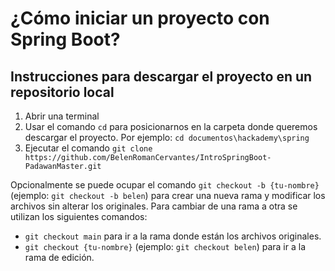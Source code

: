 # ¿Cómo iniciar un proyecto con Spring Boot?
## Instrucciones para descargar el proyecto en un repositorio local
1. Abrir una terminal
2. Usar el comando `cd` para posicionarnos en la carpeta donde queremos descargar el proyecto. Por ejemplo: `cd documentos\hackademy\spring`
3. Ejecutar el comando `git clone https://github.com/BelenRomanCervantes/IntroSpringBoot-PadawanMaster.git`


Opcionalmente se puede ocupar el comando `git checkout -b {tu-nombre}` (ejemplo: `git checkout -b belen`) para crear una nueva rama y modificar los archivos sin alterar los originales.
Para cambiar de una rama a otra se utilizan los siguientes comandos:
- `git checkout main` para ir a la rama donde están los archivos originales.
- `git checkout {tu-nombre}` (ejemplo: `git checkout belen`) para ir a la rama de edición.
